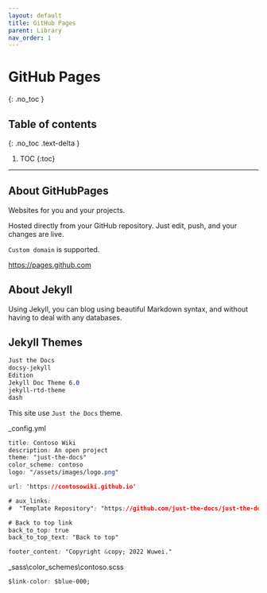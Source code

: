 ```yaml
---
layout: default
title: GitHub Pages
parent: Library
nav_order: 1
---
```


# GitHub Pages
{: .no_toc }

## Table of contents
{: .no_toc .text-delta }

1. TOC
{:toc}

---

## About GitHubPages

Websites for you and your projects.

Hosted directly from your GitHub repository. Just edit, push, and your changes are live.

`Custom domain` is supported.

https://pages.github.com

## About Jekyll

Using Jekyll, you can blog using beautiful Markdown syntax, and without having to deal with any databases.

## Jekyll Themes

```css
Just the Docs
docsy-jekyll
Edition
Jekyll Doc Theme 6.0
jekyll-rtd-theme
dash
```

This site use `Just the Docs` theme.

_config.yml
```css
title: Contoso Wiki
description: An open project
theme: "just-the-docs"
color_scheme: contoso
logo: "/assets/images/logo.png"

url: 'https://contosowiki.github.io'

# aux_links:
#  "Template Repository": "https://github.com/just-the-docs/just-the-docs-template"

# Back to top link
back_to_top: true
back_to_top_text: "Back to top"

footer_content: "Copyright &copy; 2022 Wuwei."
```

_sass\color_schemes\contoso.scss
```css
$link-color: $blue-000;
```